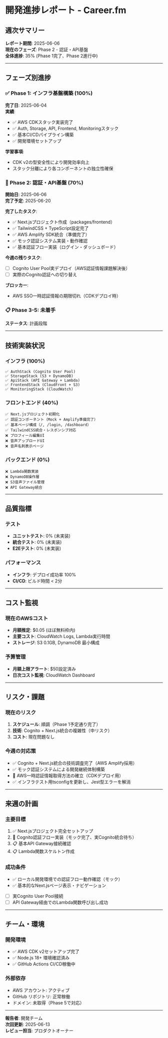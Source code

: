 # 開発進捗レポート - Career.fm

## 週次サマリー

**レポート期間**: 2025-06-06  
**現在のフェーズ**: Phase 2 - 認証・API基盤  
**全体進捗**: 35% (Phase 1完了、Phase 2進行中)

---

## フェーズ別進捗

### ✅ Phase 1: インフラ基盤構築 (100%)
**完了日**: 2025-06-04  
**実績**:
- ✅ AWS CDKスタック実装完了
- ✅ Auth, Storage, API, Frontend, Monitoringスタック
- ✅ 基本CI/CDパイプライン構築
- ✅ 開発環境セットアップ

**学習事項**:
- CDK v2の型安全性により開発効率向上
- スタック分離により各コンポーネントの独立性確保

### 🚧 Phase 2: 認証・API基盤 (70%)
**開始日**: 2025-06-06  
**完了予定**: 2025-06-20

**完了したタスク**:
- ✅ Next.jsプロジェクト作成（packages/frontend）
- ✅ TailwindCSS + TypeScript設定完了
- ✅ AWS Amplify SDK統合（準備完了）
- ✅ モック認証システム実装・動作確認
- ✅ 基本認証フロー実装（ログイン・ダッシュボード）

**今週の残りタスク**:
- [ ] Cognito User Pool実デプロイ（AWS認証情報課題解決後）
- [ ] 実際のCognito認証への切り替え

**ブロッカー**:
- AWS SSO一時認証情報の期限切れ（CDKデプロイ時）

### 📋 Phase 3-5: 未着手
**ステータス**: 計画段階

---

## 技術実装状況

### インフラ (100%)
```
✅ AuthStack (Cognito User Pool)
✅ StorageStack (S3 + DynamoDB) 
✅ ApiStack (API Gateway + Lambda)
✅ FrontendStack (CloudFront + S3)
✅ MonitoringStack (CloudWatch)
```

### フロントエンド (40%)
```
✅ Next.jsプロジェクト初期化
✅ 認証コンポーネント（Mock + Amplify準備完了）
✅ 基本ページ構成（/, /login, /dashboard）
✅ TailwindCSS統合・レスポンシブ対応
❌ プロフィール編集UI
❌ 音声アップロードUI
❌ 音声名刺表示ページ
```

### バックエンド (0%)
```
❌ Lambda関数実装
❌ DynamoDB操作層
❌ S3音声ファイル管理
❌ API Gateway統合
```

---

## 品質指標

### テスト
- **ユニットテスト**: 0% (未実装)
- **統合テスト**: 0% (未実装)
- **E2Eテスト**: 0% (未実装)

### パフォーマンス
- **インフラ**: デプロイ成功率 100%
- **CI/CD**: ビルド時間 < 2分

---

## コスト監視

### 現在のAWSコスト
- **月額推定**: $0.05 (ほぼ無料枠内)
- **主要コスト**: CloudWatch Logs, Lambda実行時間
- **ストレージ**: S3 0.1GB, DynamoDB 最小構成

### 予算管理
- **月額上限アラート**: $50設定済み
- **日次コスト監視**: CloudWatch Dashboard

---

## リスク・課題

### 現在のリスク
1. **スケジュール**: 順調（Phase 1予定通り完了）
2. **技術**: Cognito + Next.js統合の複雑性（中リスク）
3. **コスト**: 現在問題なし

### 今週の対応策
- ✅ Cognito + Next.js統合の技術調査完了（AWS Amplify採用）
- ✅ モック認証システムによる開発継続体制構築
- 🔄 AWS一時認証情報取得方法の確立（CDKデプロイ用）
- ✅ インフラテスト用tsconfigを更新し、Jest型エラーを解消

---

## 来週の計画

### 主要目標
1. ✅ Next.jsプロジェクト完全セットアップ
2. 🔄 Cognito認証フロー実装（モック完了、実Cognito統合待ち）
3. 📋 基本API Gateway接続確認
4. 📋 Lambda関数スケルトン作成

### 成功条件
- ✅ ローカル開発環境での認証フロー動作確認（モック）
- ✅ 基本的なNext.jsページ表示・ナビゲーション
- [ ] 実Cognito User Pool接続
- [ ] API Gateway経由でのLambda関数呼び出し成功

---

## チーム・環境

### 開発環境
- ✅ AWS CDK v2セットアップ完了
- ✅ Node.js 18+ 環境確認済み
- ✅ GitHub Actions CI/CD稼働中

### 外部依存
- AWS アカウント: アクティブ
- GitHub リポジトリ: 正常稼働
- ドメイン: 未取得（Phase 5で対応）

---

**報告者**: 開発チーム  
**次回更新**: 2025-06-13  
**レビュー担当**: プロダクトオーナー
